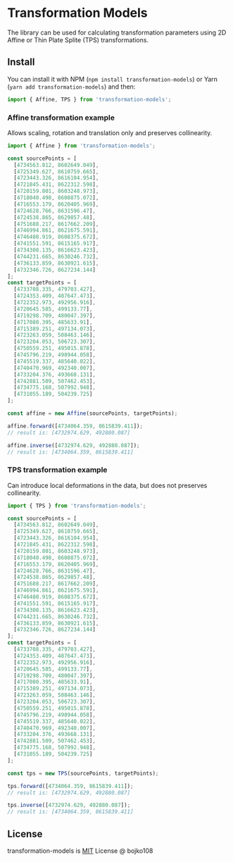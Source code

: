 # Transformation Models

The library can be used for calculating transformation parameters using 2D Affine or Thin Plate Splite (TPS) transformations.

## Install

You can install it with NPM (`npm install transformation-models`) or Yarn (`yarn add transformation-models`) and then:

```js
import { Affine, TPS } from 'transformation-models';
```

### Affine transformation example

Allows scaling, rotation and translation only and preserves collinearity.

```js
import { Affine } from 'transformation-models';

const sourcePoints = [
  [4734563.812, 8602649.049],
  [4725349.627, 8610759.665],
  [4723443.326, 8616104.954],
  [4721845.431, 8622312.598],
  [4720159.801, 8603248.973],
  [4718040.498, 8608875.072],
  [4716553.179, 8620405.969],
  [4724628.766, 8631596.47],
  [4724538.865, 8629857.48],
  [4751688.217, 8617662.209],
  [4746994.861, 8621675.591],
  [4746480.919, 8608375.672],
  [4741551.591, 8615165.917],
  [4734308.135, 8616623.423],
  [4744231.665, 8630246.732],
  [4736133.859, 8630921.615],
  [4732346.726, 8627234.144]
];
const targetPoints = [
  [4733708.335, 479703.427],
  [4724353.409, 487647.473],
  [4722352.973, 492956.916],
  [4720645.585, 499133.77],
  [4719298.709, 480047.397],
  [4717080.395, 485633.91],
  [4715389.251, 497134.073],
  [4723263.059, 508463.146],
  [4723204.053, 506723.307],
  [4750559.251, 495015.878],
  [4745796.219, 498944.058],
  [4745519.337, 485640.022],
  [4740470.969, 492340.007],
  [4733204.376, 493668.131],
  [4742881.509, 507462.453],
  [4734775.168, 507992.948],
  [4731055.189, 504239.725]
];

const affine = new Affine(sourcePoints, targetPoints);

affine.forward([4734064.359, 8615839.411]);
// result is: [4732974.629, 492880.087]

affine.inverse([4732974.629, 492880.087]);
// result is: [4734064.359, 8615839.411]
```

### TPS transformation example

Can introduce local deformations in the data, but does not preserves collinearity.

```js
import { TPS } from 'transformation-models';

const sourcePoints = [
  [4734563.812, 8602649.049],
  [4725349.627, 8610759.665],
  [4723443.326, 8616104.954],
  [4721845.431, 8622312.598],
  [4720159.801, 8603248.973],
  [4718040.498, 8608875.072],
  [4716553.179, 8620405.969],
  [4724628.766, 8631596.47],
  [4724538.865, 8629857.48],
  [4751688.217, 8617662.209],
  [4746994.861, 8621675.591],
  [4746480.919, 8608375.672],
  [4741551.591, 8615165.917],
  [4734308.135, 8616623.423],
  [4744231.665, 8630246.732],
  [4736133.859, 8630921.615],
  [4732346.726, 8627234.144]
];
const targetPoints = [
  [4733708.335, 479703.427],
  [4724353.409, 487647.473],
  [4722352.973, 492956.916],
  [4720645.585, 499133.77],
  [4719298.709, 480047.397],
  [4717080.395, 485633.91],
  [4715389.251, 497134.073],
  [4723263.059, 508463.146],
  [4723204.053, 506723.307],
  [4750559.251, 495015.878],
  [4745796.219, 498944.058],
  [4745519.337, 485640.022],
  [4740470.969, 492340.007],
  [4733204.376, 493668.131],
  [4742881.509, 507462.453],
  [4734775.168, 507992.948],
  [4731055.189, 504239.725]
];

const tps = new TPS(sourcePoints, targetPoints);

tps.forward([4734064.359, 8615839.411]);
// result is: [4732974.629, 492880.087]

tps.inverse([4732974.629, 492880.087]);
// result is: [4734064.359, 8615839.411]
```

## License

transformation-models is [MIT](https://github.com/bojko108/transformation-models/tree/master/LICENSE) License @ bojko108
